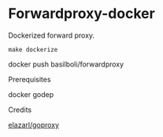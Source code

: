 # Forwardproxy-docker

Dockerized forward proxy.

``` make dockerize ```

docker push basilboli/forwardproxy


Prerequisites 

docker 
godep

Credits

[elazarl/goproxy](https://github.com/elazarl/goproxy)
